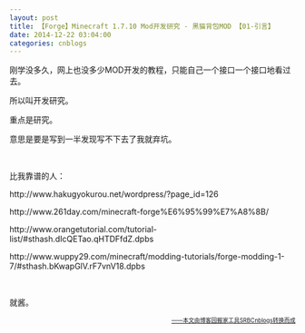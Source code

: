 ```yaml
---
layout: post
title: 【Forge】Minecraft 1.7.10 Mod开发研究 - 黑猫背包MOD 【01-引言】
date: 2014-12-22 03:04:00
categories: cnblogs
---
```


<p>刚学没多久，网上也没多少MOD开发的教程，只能自己一个接口一个接口地看过去。</p>
<p>所以叫开发研究。</p>
<p>重点是研究。</p>
<p>意思是要是写到一半发现写不下去了我就弃坑。</p>
<p>&nbsp;</p>
<p>比我靠谱的人：</p>
<p>http://www.hakugyokurou.net/wordpress/?page_id=126</p>
<p>http://www.261day.com/minecraft-forge%E6%95%99%E7%A8%8B/</p>
<p>http://www.orangetutorial.com/tutorial-list/#sthash.dIcQETao.qHTDFfdZ.dpbs</p>
<p>http://www.wuppy29.com/minecraft/modding-tutorials/forge-modding-1-7/#sthash.bKwapGlV.rF7vnV18.dpbs</p>
<p>&nbsp;</p>
<p>就酱。</p>

<div align=right><a href="https://github.com/mlxy/SRBCnblogs"><font size=1>——本文由博客园搬家工具SRBCnblogs转换而成</font></a></div>